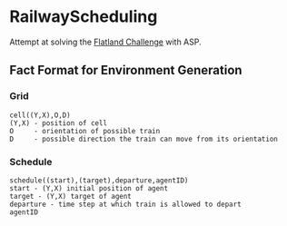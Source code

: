 # RailwayScheduling
Attempt at solving the [Flatland Challenge](https://flatland.aicrowd.com/intro.html) with ASP.

## Fact Format for Environment Generation
### Grid
```
cell((Y,X),O,D)
(Y,X) - position of cell
O     - orientation of possible train
D     - possible direction the train can move from its orientation
```
### Schedule
```
schedule((start),(target),departure,agentID)
start - (Y,X) initial position of agent
target - (Y,X) target of agent
departure - time step at which train is allowed to depart
agentID
```
